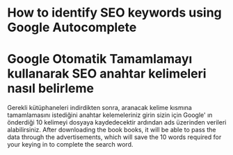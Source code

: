 # How to identify SEO keywords using Google Autocomplete
# Google Otomatik Tamamlamayı kullanarak SEO anahtar kelimeleri nasıl belirleme

Gerekli kütüphaneleri indirdikten sonra, aranacak kelime kısmına tamamlamasını istediğini anahtar kelemeleriniz girin sizin için Google' ın önderdiği 10 kelimeyi dosyaya kaydedecektir ardından ads üzerinden verileri alabilirsiniz.
After downloading the book books, it will be able to pass the data through the advertisements, which will save the 10 words required for your keying in to complete the search word.
